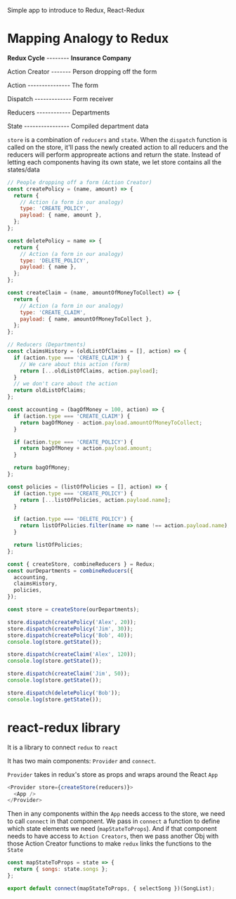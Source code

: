 Simple app to introduce to Redux, React-Redux

# Mapping Analogy to Redux

**Redux Cycle** -------- **Insurance Company**

Action Creator ------- Person dropping off the form

Action --------------- The form

Dispatch ------------- Form receiver

Reducers ------------ Departments

State ---------------- Compiled department data

`store` is a combination of `reducers` and `state`. When the `dispatch` function is called on the store, it'll pass the newly created action to all reducers and the reducers will perform appropreate actions and return the state. Instead of letting each components having its own state, we let store contains all the states/data

```js
// People dropping off a form (Action Creator)
const createPolicy = (name, amount) => {
  return {
    // Action (a form in our analogy)
    type: 'CREATE_POLICY',
    payload: { name, amount },
  };
};

const deletePolicy = name => {
  return {
    // Action (a form in our analogy)
    type: 'DELETE_POLICY',
    payload: { name },
  };
};

const createClaim = (name, amountOfMoneyToCollect) => {
  return {
    // Action (a form in our analogy)
    type: 'CREATE_CLAIM',
    payload: { name, amountOfMoneyToCollect },
  };
};

// Reducers (Departments)
const claimsHistory = (oldListOfClaims = [], action) => {
  if (action.type === 'CREATE_CLAIM') {
    // We care about this action (form)
    return [...oldListOfClaims, action.payload];
  }
  // we don't care about the action
  return oldListOfClaims;
};

const accounting = (bagOfMoney = 100, action) => {
  if (action.type === 'CREATE_CLAIM') {
    return bagOfMoney - action.payload.amountOfMoneyToCollect;
  }

  if (action.type === 'CREATE_POLICY') {
    return bagOfMoney + action.payload.amount;
  }

  return bagOfMoney;
};

const policies = (listOfPolicies = [], action) => {
  if (action.type === 'CREATE_POLICY') {
    return [...listOfPolicies, action.payload.name];
  }

  if (action.type === 'DELETE_POLICY') {
    return listOfPolicies.filter(name => name !== action.payload.name);
  }

  return listOfPolicies;
};

const { createStore, combineReducers } = Redux;
const ourDepartments = combineReducers({
  accounting,
  claimsHistory,
  policies,
});

const store = createStore(ourDepartments);

store.dispatch(createPolicy('Alex', 20));
store.dispatch(createPolicy('Jim', 30));
store.dispatch(createPolicy('Bob', 40));
console.log(store.getState());

store.dispatch(createClaim('Alex', 120));
console.log(store.getState());

store.dispatch(createClaim('Jim', 50));
console.log(store.getState());

store.dispatch(deletePolicy('Bob'));
console.log(store.getState());
```

# react-redux library

It is a library to connect `redux` to `react`

It has two main components: `Provider` and `connect`.

`Provider` takes in redux's store as props and wraps around the React `App`

```js
<Provider store={createStore(reducers)}>
  <App />
</Provider>
```

Then in any components within the `App` needs access to the store, we need to call `connect` in that component. We pass in `connect` a function to define which state elements we need (`mapStateToProps`). And if that component needs to have access to `Action Creators`, then we pass another Obj with those Action Creator functions to make `redux` links the functions to the `State`

```js
const mapStateToProps = state => {
  return { songs: state.songs };
};

export default connect(mapStateToProps, { selectSong })(SongList);
```
